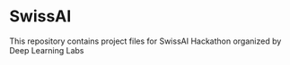 # SwissAI
This repository contains project files for SwissAI Hackathon organized by Deep Learning Labs
